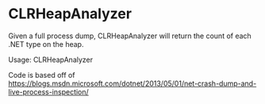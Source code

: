 # CLRHeapAnalyzer
Given a full process dump, CLRHeapAnalyzer will return the count of each .NET type on the heap.

Usage: CLRHeapAnalyzer <dump file>

Code is based off of https://blogs.msdn.microsoft.com/dotnet/2013/05/01/net-crash-dump-and-live-process-inspection/
